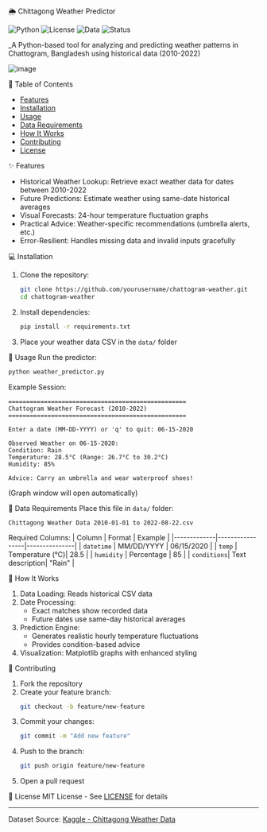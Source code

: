  🌦️ Chittagong Weather Predictor
 
 ![Python](https://img.shields.io/badge/python-3.10%2B-blue)
![License](https://img.shields.io/badge/license-MIT-green)
![Data](https://img.shields.io/badge/dataset-2010--2022-orange)
![Status](https://img.shields.io/badge/status-active-brightgreen)

_A Python-based tool for analyzing and predicting weather patterns in Chattogram, Bangladesh using historical data (2010-2022)

![image](https://github.com/user-attachments/assets/f7fb36a9-bf79-4038-947a-4e7915c27e4a)

 📖 Table of Contents
- [Features](-features)
- [Installation](-installation)
- [Usage](-usage)
- [Data Requirements](-data-requirements)
- [How It Works](-how-it-works)
- [Contributing](-contributing)
- [License](-license)

 ✨ Features
- Historical Weather Lookup: Retrieve exact weather data for dates between 2010-2022
- Future Predictions: Estimate weather using same-date historical averages
- Visual Forecasts: 24-hour temperature fluctuation graphs
- Practical Advice: Weather-specific recommendations (umbrella alerts, etc.)
- Error-Resilient: Handles missing data and invalid inputs gracefully

 💻 Installation
1. Clone the repository:
   ```bash
   git clone https://github.com/yourusername/chattogram-weather.git
   cd chattogram-weather
   ```

2. Install dependencies:
   ```bash
   pip install -r requirements.txt
   ```

3. Place your weather data CSV in the `data/` folder

 🚀 Usage
Run the predictor:
```bash
python weather_predictor.py
```

Example Session:
```
==================================================
Chattogram Weather Forecast (2010-2022)
==================================================

Enter a date (MM-DD-YYYY) or 'q' to quit: 06-15-2020

Observed Weather on 06-15-2020:
Condition: Rain
Temperature: 28.5°C (Range: 26.7°C to 30.2°C)
Humidity: 85%

Advice: Carry an umbrella and wear waterproof shoes!
```
(Graph window will open automatically)

 📂 Data Requirements
Place this file in `data/` folder:
```
Chittagong Weather Data 2010-01-01 to 2022-08-22.csv
```

Required Columns:
| Column      | Format          | Example       |
|-------------|-----------------|---------------|
| `datetime`  | MM/DD/YYYY      | 06/15/2020    |
| `temp`      | Temperature (°C)| 28.5          |
| `humidity`  | Percentage      | 85            |
| `conditions`| Text description| "Rain"        |

 🔧 How It Works
1. Data Loading: Reads historical CSV data
2. Date Processing:
   - Exact matches show recorded data
   - Future dates use same-day historical averages
3. Prediction Engine:
   - Generates realistic hourly temperature fluctuations
   - Provides condition-based advice
4. Visualization: Matplotlib graphs with enhanced styling

 🤝 Contributing
1. Fork the repository
2. Create your feature branch:
   ```bash
   git checkout -b feature/new-feature
   ```
3. Commit your changes:
   ```bash
   git commit -m "Add new feature"
   ```
4. Push to the branch:
   ```bash
   git push origin feature/new-feature
   ```
5. Open a pull request

 📜 License
MIT License - See [LICENSE](LICENSE) for details

---

Dataset Source: [Kaggle - Chittagong Weather Data](https://www.kaggle.com/datasets/hasibalmuzdadid/chittagong-weather-data-2010-2022)
```
